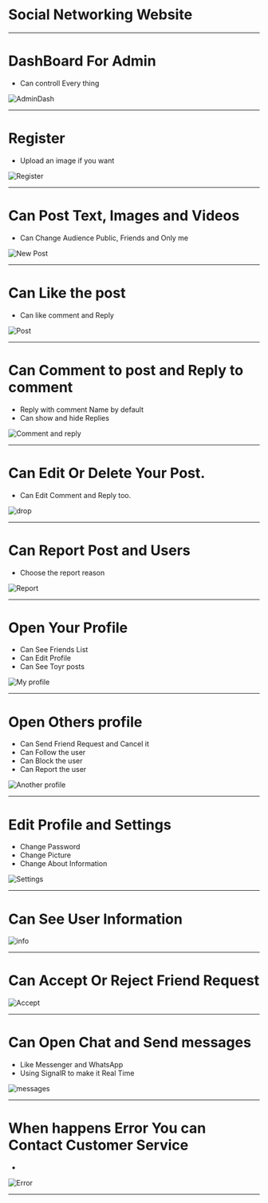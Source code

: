 # Social Networking Website
------------------------------------------------------
# DashBoard For Admin
- Can controll Every thing

![AdminDash](https://github.com/Daif2811/Social-Networking-Application/assets/114764621/118adb58-0d12-4b95-b3a0-8f8d3091a163)


------------------------------------------------------

# Register
- Upload an image if you want

![Register](https://github.com/Daif2811/Social-Networking-Application/assets/114764621/5d32fa3d-218c-4747-9d46-fcb6a6d72f88)



------------------------------------------------------------
# Can Post Text, Images and Videos
- Can Change Audience Public, Friends and Only me

  
![New Post](https://github.com/Daif2811/Social-Networking-Application/assets/114764621/3347ab4b-5969-4648-bb95-6b7d02046fdb)


-----------------------------------------------------------

# Can Like the post 
- Can like comment and Reply
  

![Post](https://github.com/Daif2811/Social-Networking-Application/assets/114764621/1f98425b-9a67-4a6c-b859-aa5ace60ec05)

---------------------------------------------------------------
# Can Comment to post and Reply to comment
- Reply with comment Name by default
- Can show and hide Replies
  
![Comment and reply](https://github.com/Daif2811/Social-Networking-Application/assets/114764621/9bf63bce-bbea-4d9d-a3c2-15fff6f3ae86)

----------------------------------------------------------------

# Can Edit Or Delete Your Post. 
-  Can Edit Comment and Reply too.
  
![drop](https://github.com/Daif2811/Social-Networking-Application/assets/114764621/23deb119-664e-4505-871f-85bd370dd590)


----------------------------------------------------------------
# Can Report Post and Users
- Choose the report reason 


![Report](https://github.com/Daif2811/Social-Networking-Application/assets/114764621/46a09e56-4c10-4b62-8a79-c16d7d916eff)


--------------------------------------------------------------
# Open Your Profile
- Can See Friends List
- Can Edit Profile
- Can See Toyr posts
  


![My profile](https://github.com/Daif2811/Social-Networking-Application/assets/114764621/5adaecf2-8407-4a09-af46-b50fb88424e8)

--------------------------------------------------------------

# Open Others profile
- Can Send Friend Request and Cancel it
- Can Follow the user
- Can Block the user
- Can Report the user

  

![Another profile](https://github.com/Daif2811/Social-Networking-Application/assets/114764621/e645f3b6-e636-460e-ad6e-3a39b525c955)

------------------------------------------------------------------

# Edit Profile and Settings
- Change Password
- Change Picture
- Change About Information

  
![Settings](https://github.com/Daif2811/Social-Networking-Application/assets/114764621/4b4dafc7-3ec6-4fe5-bcee-49108bdbaab2)

-------------------------------------------------------------------------

# Can See User Information



![info](https://github.com/Daif2811/Social-Networking-Application/assets/114764621/970296c0-cf3e-403b-b2e0-3c63ac8b247e)

------------------------------------------------------------------------
# Can Accept Or Reject Friend Request


![Accept](https://github.com/Daif2811/Social-Networking-Application/assets/114764621/de5c02d4-f820-4158-b631-c62765f8d2b1)




------------------------------------------------------------------------
# Can Open Chat and Send messages
- Like Messenger and WhatsApp
- Using SignalR to make it Real Time

  
![messages](https://github.com/Daif2811/Social-Networking-Application/assets/114764621/26f297f3-fc65-4623-bc22-11084a3ea408)


---------------------------------------------------------------------
# When happens Error You can Contact Customer Service 
-

![Error](https://github.com/Daif2811/Social-Networking-Application/assets/114764621/8ebe04cd-49ea-4a8f-b7d0-bf52181b415a)

--------------------------------------------------------------------


